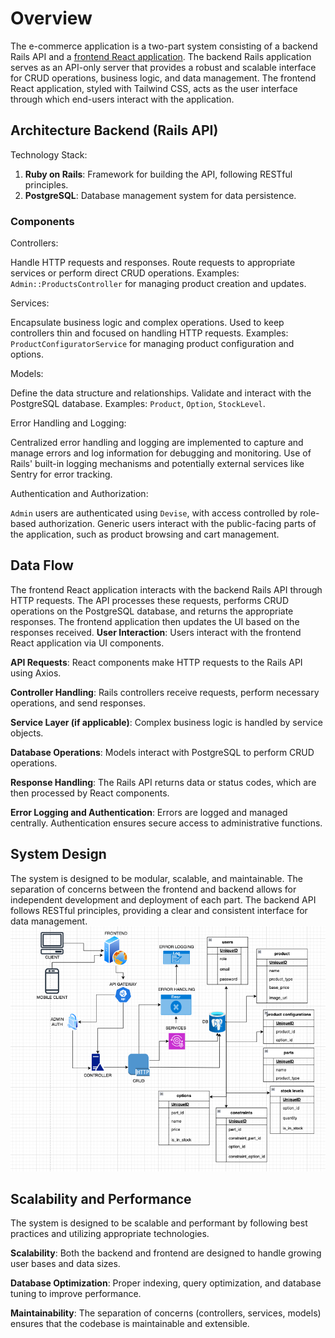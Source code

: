 # Overview

The e-commerce application is a two-part system consisting of a backend Rails API and a [frontend React application](https://github.com/ilcande/ecommerce-shop-frontend). The backend Rails application serves as an API-only server that provides a robust and scalable interface for CRUD operations, business logic, and data management. The frontend React application, styled with Tailwind CSS, acts as the user interface through which end-users interact with the application.

## Architecture Backend (Rails API)

Technology Stack:

  1. **Ruby on Rails**: Framework for building the API, following RESTful principles.
  2. **PostgreSQL**: Database management system for data persistence.

### Components

  Controllers:

  Handle HTTP requests and responses.
  Route requests to appropriate services or perform direct CRUD operations.
  Examples: `Admin::ProductsController` for managing product creation and updates.

  Services:

  Encapsulate business logic and complex operations.
  Used to keep controllers thin and focused on handling HTTP requests.
  Examples: `ProductConfiguratorService` for managing product configuration and options.

  Models:

  Define the data structure and relationships.
  Validate and interact with the PostgreSQL database.
  Examples: `Product`, `Option`, `StockLevel`.

  Error Handling and Logging:

  Centralized error handling and logging are implemented to capture and manage errors and log information for debugging and monitoring.
  Use of Rails' built-in logging mechanisms and potentially external services like Sentry for error tracking.

  Authentication and Authorization:

  `Admin` users are authenticated using `Devise`, with access controlled by role-based authorization.
  Generic users interact with the public-facing parts of the application, such as product browsing and cart management.

## Data Flow

The frontend React application interacts with the backend Rails API through HTTP requests. The API processes these requests, performs CRUD operations on the PostgreSQL database, and returns the appropriate responses. The frontend application then updates the UI based on the responses received.
  **User Interaction**:
  Users interact with the frontend React application via UI components.

  **API Requests**:
  React components make HTTP requests to the Rails API using Axios.

  **Controller Handling**:
    Rails controllers receive requests, perform necessary operations, and send responses.

  **Service Layer (if applicable)**:
    Complex business logic is handled by service objects.

  **Database Operations**:
    Models interact with PostgreSQL to perform CRUD operations.

  **Response Handling**:
    The Rails API returns data or status codes, which are then processed by React components.
  
  **Error Logging and Authentication**:
    Errors are logged and managed centrally.
    Authentication ensures secure access to administrative functions.

## System Design

The system is designed to be modular, scalable, and maintainable. The separation of concerns between the frontend and backend allows for independent development and deployment of each part. The backend API follows RESTful principles, providing a clear and consistent interface for data management.
![System Design](system-design.png)

## Scalability and Performance

The system is designed to be scalable and performant by following best practices and utilizing appropriate technologies.

  **Scalability**:
    Both the backend and frontend are designed to handle growing user bases and data sizes.

  **Database Optimization**:
    Proper indexing, query optimization, and database tuning to improve performance.

  **Maintainability**:
    The separation of concerns (controllers, services, models) ensures that the codebase is maintainable and extensible.
